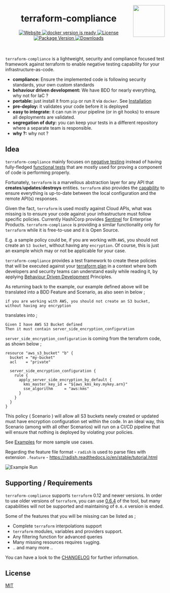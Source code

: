 <img src='https://github.com/eerkunt/terraform-compliance/blob/master/logo.png' align=right height=100 valign=top><h1 align="center">terraform-compliance</h1>

<div align="center">
  <!-- Website -->
  <a href="https://terraform-compliance.com">
    <img src="https://img.shields.io/badge/website-https%3A%2F%2Fterraform--compliance.com-blue" alt="Website" />
  </a>
  
  <!-- Docker Ready -->
  <a href="https://hub.docker.com/r/eerkunt/terraform-compliance/">
    <img src="https://img.shields.io/badge/docker-ready-blue.svg?longCache=true&style=flat" alt="docker version is ready" />
  </a>

  <!-- License -->
  <a href="https://pypi.org/project/terraform-compliance/">
    <img src="https://img.shields.io/pypi/l/terraform-compliance.svg" alt="License" />
  </a>

  <!-- PyPI Version -->
  <a href="https://pypi.org/project/terraform-compliance/">
    <img src="https://img.shields.io/pypi/v/terraform-compliance.svg" alt="Package Version" />
  </a>
  
  <a href="https://pepy.tech/project/terraform-compliance">
    <img src="https://pepy.tech/badge/terraform-compliance" alt="Downloads" />
  </a>
</div>

<br />
<br />

`terraform-compliance` is a lightweight, security and compliance focused test framework against terraform to enable negative testing capability for your infrastructure-as-code.


- __compliance:__ Ensure the implemented code is following security standards, your own custom standards
- __behaviour driven development:__ We have BDD for nearly everything, why not for IaC ?
- __portable:__ just install it from `pip` or run it via `docker`. See [Installation](https://terraform-compliance.com/pages/installation/)
- __pre-deploy:__ it validates your code before it is deployed
- __easy to integrate:__ it can run in your pipeline (or in git hooks) to ensure all deployments are validated.
- __segregation of duty:__ you can keep your tests in a different repository where a separate team is responsible. 
- __why ?:__ why not ?

## Idea

`terraform-compliance` mainly focuses on [negative testing](https://en.wikipedia.org/wiki/Negative_testing) instead
of having fully-fledged [functional tests](https://en.wikipedia.org/wiki/Functional_testing) that are mostly used for
proving a component of code is performing properly. 

Fortunately, `terraform` is a marvellous abstraction layer for any API 
that __creates__/__updates__/__destroys__ entities. `terraform` also provides the 
[capability](https://www.terraform.io/docs/commands/plan.html#detailed-exitcode) 
to ensure everything is up-to-date between the local configuration and the remote API(s) responses. 

Given the fact, `terraform` is used mostly against Cloud APIs, what was missing is to ensure 
your code against your infrastructure must follow specific policies. Currently HashiCorp provides 
[Sentinel](https://www.hashicorp.com/sentinel/) for Enterprise Products. `terraform-compliance` is providing a 
similar functionality only for `terraform` while it is free-to-use and it is Open Source.

E.g. a sample policy could be, if you are working with `AWS`, you should not create an `S3 bucket`, 
without having any `encryption`. Of course, this is just an example which may or not be applicable 
for your case.

`terraform-compliance` provides a test framework to create these policies that will be executed against 
your [terraform plan](https://www.terraform.io/docs/commands/plan.html) in a context where both 
developers and security teams can understand easily while reading it, by applying [Behaviour Driven 
Development](https://en.wikipedia.org/wiki/Behavior-driven_development) Principles.

As returning back to the example, our example defined above will be translated into a BDD Feature 
and Scenario, as also seen in below ;

```
if you are working with AWS, you should not create an S3 bucket, without having any encryption
```

translates into ;

```gherkin
Given I have AWS S3 Bucket defined
Then it must contain server_side_encryption_configuration
```

`server_side_encryption_configuration` is coming from the terraform code, as shown below ;

```
resource "aws_s3_bucket" "b" {
  bucket = "my-bucket"
  acl    = "private"

  server_side_encryption_configuration {
    rule {
      apply_server_side_encryption_by_default {
        kms_master_key_id = "${aws_kms_key.mykey.arn}"
        sse_algorithm     = "aws:kms"
      }
    }
  }
}
```

This policy ( Scenario ) will allow all S3 buckets newly created or updated must have encryption configuration set within the code. In an ideal way, this Scenario (among with all other Scenarios) will run on a CI/CD pipeline that will ensure that nothing is deployed by violating your policies.

See [Examples](https://terraform-compliance.com/pages/Examples/) for more sample use cases.

Regarding the feature file format - `radish` is used to parse files with extension `.feature` - https://radish.readthedocs.io/en/stable/tutorial.html

![Example Run](https://github.com/eerkunt/terraform-compliance/blob/master/terraform-compliance-demo.gif?raw=true)

## Supporting / Requirements

`terraform-compliance` supports `terraform` 0.12 and newer versions. In order to use older versions of `terraform`,
you can use [0.6.4](https://github.com/eerkunt/terraform-compliance/releases/tag/0.6.4) of the tool, 
but many capabilities will not be supported and maintaining of `0.6.4` version is ended.

Some of the features that you will be missing can be listed as ;

- Complete `terraform` interpolations support
- `terraform` modules, variables and providers support.
- Any filtering function for advanced queries
- Many missing resources requires `tag`ging.
- .. and many more ..

You can have a look to the [CHANGELOG](https://github.com/eerkunt/terraform-compliance/blob/master/CHANGELOG.md)
for further information.

## License
[MIT](https://tldrlegal.com/license/mit-license)
